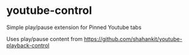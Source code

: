 # youtube-control
Simple play/pause extension for Pinned Youtube tabs

Uses play/pause content from https://github.com/shahankit/youtube-playback-control
